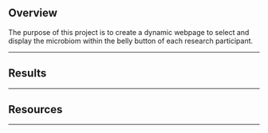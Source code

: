 ## Overview

The purpose of this project is to create a dynamic webpage to select and display the microbiom within the belly button of each research participant.

---

## Results


---

## Resources


---

<!-- ## Summary


---

Contacts -->
